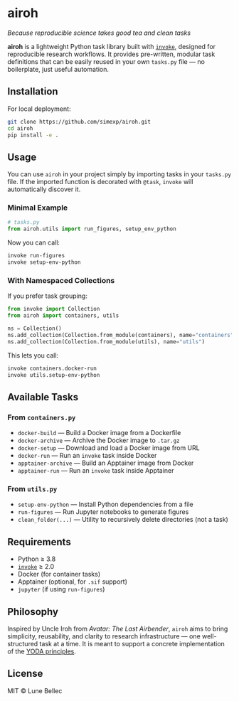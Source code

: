 # airoh
_Because reproducible science takes good tea and clean tasks_

**airoh** is a lightweight Python task library built with [`invoke`](https://www.pyinvoke.org/), designed for reproducible research workflows. It provides pre-written, modular task definitions that can be easily reused in your own `tasks.py` file — no boilerplate, just useful automation.

## Installation

For local deployment:

```bash
git clone https://github.com/simexp/airoh.git
cd airoh
pip install -e .
```

## Usage

You can use `airoh` in your project simply by importing tasks in your `tasks.py` file. If the imported function is decorated with `@task`, `invoke` will automatically discover it.

### Minimal Example

```python
# tasks.py
from airoh.utils import run_figures, setup_env_python
```

Now you can call:

```bash
invoke run-figures
invoke setup-env-python
```

### With Namespaced Collections

If you prefer task grouping:

```python
from invoke import Collection
from airoh import containers, utils

ns = Collection()
ns.add_collection(Collection.from_module(containers), name="containers")
ns.add_collection(Collection.from_module(utils), name="utils")
```

This lets you call:

```bash
invoke containers.docker-run
invoke utils.setup-env-python
```

## Available Tasks

### From `containers.py`

* `docker-build` — Build a Docker image from a Dockerfile
* `docker-archive` — Archive the Docker image to `.tar.gz`
* `docker-setup` — Download and load a Docker image from URL
* `docker-run` — Run an `invoke` task inside Docker
* `apptainer-archive` — Build an Apptainer image from Docker
* `apptainer-run` — Run an `invoke` task inside Apptainer

### From `utils.py`

* `setup-env-python` — Install Python dependencies from a file
* `run-figures` — Run Jupyter notebooks to generate figures
* `clean_folder(...)` — Utility to recursively delete directories (not a task)

## Requirements

* Python ≥ 3.8
* [`invoke`](https://www.pyinvoke.org/) ≥ 2.0
* Docker (for container tasks)
* Apptainer (optional, for `.sif` support)
* `jupyter` (if using `run-figures`)

## Philosophy

Inspired by Uncle Iroh from *Avatar: The Last Airbender*, `airoh` aims to bring simplicity, reusability, and clarity to research infrastructure — one well-structured task at a time. It is meant to support a concrete implementation of the [YODA principles](https://handbook.datalad.org/en/latest/basics/101-127-yoda.html).

## License

MIT © Lune Bellec
